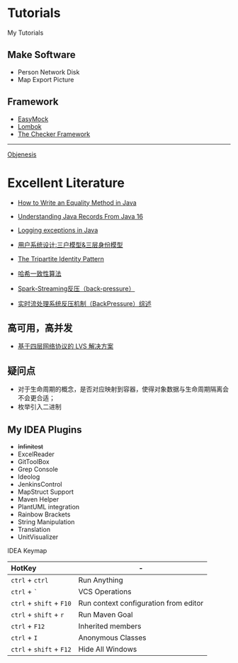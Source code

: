 # Tutorials


My Tutorials


## Make Software

* Person Network Disk
* Map Export Picture

## Framework


* [EasyMock](./tdd/easymock/Easy%20Mock/Overview.md)
* [Lombok](./tdd/lombok/Lombok/Overview.md)
* [The Checker Framework](./tdd/checkerframework/Checker%20Framework/Overview.md)


---

[Objenesis](http://objenesis.org/)

# Excellent Literature


* [How to Write an Equality Method in Java](./tdd/lombok/Lombok/How%20to%20Write%20an%20Equality%20Method%20in%20Java.md)
* [Understanding Java Records From Java 16](./tdd/lombok/Lombok/Understanding%20Java%20Records%20From%20Java%2016.md)
* [Logging exceptions in Java](https://www.loggly.com/blog/logging-exceptions-in-java/)


* [用户系统设计:三户模型&三层身份模型](https://www.biaodianfu.com/customer-user-account-model.html)
* [The Tripartite Identity Pattern](http://habitatchronicles.com/2008/10/the-tripartite-identity-pattern/)
* [哈希一致性算法](https://zhuanlan.zhihu.com/p/129049724#:~:text=%E4%B8%80%E8%87%B4%E6%80%A7hash%E7%AE%97%E6%B3%95%E6%AD%A3%E6%98%AF%E4%B8%BA%E4%BA%86%E8%A7%A3%E5%86%B3%E6%AD%A4%E7%B1%BB%E9%97%AE%E9%A2%98%E7%9A%84%E6%96%B9%E6%B3%95%EF%BC%8C%E5%AE%83%E5%8F%AF%E4%BB%A5%E4%BF%9D%E8%AF%81%E5%BD%93%E6%9C%BA%E5%99%A8%E5%A2%9E%E5%8A%A0%E6%88%96%E8%80%85%E5%87%8F%E5%B0%91%E6%97%B6%EF%BC%8C%E8%8A%82%E7%82%B9%E4%B9%8B%E9%97%B4%E7%9A%84%E6%95%B0%E6%8D%AE%E8%BF%81%E7%A7%BB%E5%8F%AA%E9%99%90%E4%BA%8E%E4%B8%A4%E4%B8%AA%E8%8A%82%E7%82%B9%E4%B9%8B%E9%97%B4%EF%BC%8C%E4%B8%8D%E4%BC%9A%E9%80%A0%E6%88%90%E5%85%A8%E5%B1%80%E7%9A%84%E7%BD%91%E7%BB%9C%E9%97%AE%E9%A2%98%E3%80%82%201.,%E7%8E%AF%E5%BD%A2Hash%E7%A9%BA%E9%97%B4%20%E6%8C%89%E7%85%A7%E5%B8%B8%E7%94%A8%E7%9A%84hash%E7%AE%97%E6%B3%95%E6%9D%A5%E5%B0%86%E5%AF%B9%E5%BA%94%E7%9A%84key%E5%93%88%E5%B8%8C%E5%88%B0%E4%B8%80%E4%B8%AA%E5%85%B7%E6%9C%892%5E32%E6%AC%A1%E6%96%B9%E4%B8%AA%E6%A1%B6%E7%9A%84%E7%A9%BA%E9%97%B4%E4%B8%AD%EF%BC%8C%E5%8D%B30~%20%282%5E32%29-1%E7%9A%84%E6%95%B0%E5%AD%97%E7%A9%BA%E9%97%B4%E4%B8%AD%E3%80%82)
* [Spark-Streaming反压（back-pressure）](https://zhuanlan.zhihu.com/p/45954932)
* [实时流处理系统反压机制（BackPressure）综述](https://zhuanlan.zhihu.com/p/38157397)


## 高可用，高并发

* [基于四层网络协议的 LVS 解决方案](./Note/LVS/LVS%20高可用%20高并发%20负载均衡.md)

## 疑问点


* 对于生命周期的概念，是否对应映射到容器，使得对象数据与生命周期隔离会不会更合适；
* 枚举引入二进制

## My IDEA Plugins


* ~~Infinitest~~
* ExcelReader
* GitToolBox
* Grep Console
* Ideolog
* JenkinsControl
* MapStruct Support
* Maven Helper
* PlantUML integration
* Rainbow Brackets
* String Manipulation
* Translation
* UnitVisualizer


IDEA Keymap

| HotKey                   | -                                     |
|:-------------------------|---------------------------------------|
| `ctrl` + `ctrl`          | Run Anything                          |
| `ctrl` + <code>`</code>  | VCS Operations                        |
| `ctrl` + `shift` + `F10` | Run context configuration from editor |
| `ctrl` + `shift` + `r`   | Run Maven Goal                        |
| `ctrl` + `F12`           | Inherited members                     |
| `ctrl` + `I`             | Anonymous Classes                     |
| `ctrl` + `shift` + `F12` | Hide All Windows                      |
